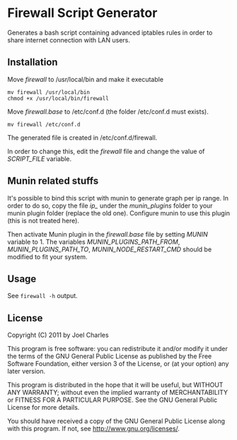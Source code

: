 Firewall Script Generator
=========================

Generates a bash script containing advanced iptables rules in order to share internet connection with LAN users.

Installation
------------

Move *firewall* to /usr/local/bin and make it executable

    mv firewall /usr/local/bin
    chmod +x /usr/local/bin/firewall

Move *firewall.base* to /etc/conf.d (the folder /etc/conf.d must exists).

    mv firewall /etc/conf.d

The generated file is created in /etc/conf.d/firewall.

In order to change this, edit the *firewall* file and change the value of *SCRIPT_FILE* variable.

Munin related stuffs
--------------------

It's possible to bind this script with munin to generate graph per ip range.
In order to do so, copy the file *ip_* under the *munin_plugins* folder to your munin plugin folder (replace the old one).
Configure munin to use this plugin (this is not treated here).

Then activate Munin plugin in the *firewall.base* file by setting *MUNIN* variable to 1.
The variables *MUNIN_PLUGINS_PATH_FROM*, *MUNIN_PLUGINS_PATH_TO*, *MUNIN_NODE_RESTART_CMD* should be modified to fit your system.

Usage
-----

See `firewall -h` output.

License
-------

Copyright (C) 2011 by Joel Charles

This program is free software: you can redistribute it and/or modify
it under the terms of the GNU General Public License as published by
the Free Software Foundation, either version 3 of the License, or
(at your option) any later version.

This program is distributed in the hope that it will be useful,
but WITHOUT ANY WARRANTY; without even the implied warranty of
MERCHANTABILITY or FITNESS FOR A PARTICULAR PURPOSE.  See the
GNU General Public License for more details.

You should have received a copy of the GNU General Public License
along with this program.  If not, see <http://www.gnu.org/licenses/>.

